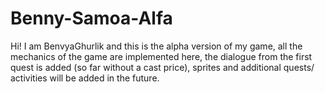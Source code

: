 # Benny-Samoa-Alfa
 
Hi! I am BenvyaGhurlik and this is the alpha version of my game, all the mechanics of the game are implemented here, the dialogue from the first quest is added (so far without a cast price), sprites and additional quests/ activities will be added in the future.
